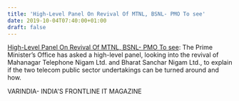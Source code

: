 ```yaml
---
title: 'High-Level Panel On Revival Of MTNL, BSNL- PMO To see'
date: 2019-10-04T07:40:00+01:00
draft: false
---
```


[High-Level Panel On Revival Of MTNL, BSNL- PMO To see](https://varindia.com/news/highlevel-panel-on-revival-of-mtnl-bsnl-pmo-to-see#.XZbpPchr1sc.blogger): The Prime Minister’s Office has asked a high-level panel, looking into the revival of Mahanagar Telephone Nigam Ltd. and Bharat Sanchar Nigam Ltd., to explain if the two telecom public sector undertakings can be turned around and how.  
  
VARINDIA- INDIA'S FRONTLINE IT MAGAZINE